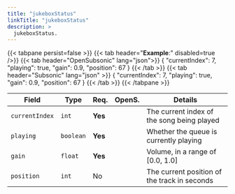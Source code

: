 ```yaml
---
title: "jukeboxStatus"
linkTitle: "jukeboxStatus"
description: >
  jukeboxStatus.
---
```


{{< tabpane persist=false >}}
{{< tab header="**Example**:" disabled=true />}}
{{< tab header="OpenSubsonic" lang="json">}}
{
  "currentIndex": 7,
  "playing": true,
  "gain": 0.9,
  "position": 67
}
{{< /tab >}}
{{< tab header="Subsonic" lang="json" >}}
{
  "currentIndex": 7,
  "playing": true,
  "gain": 0.9,
  "position": 67
}
{{< /tab >}}
{{< /tabpane >}}

| Field          | Type      | Req.    | OpenS. | Details                                      |
| -------------- | --------- | ------- | ------ | -------------------------------------------- |
| `currentIndex` | `int`     | **Yes** |        | The current index of the song being played   |
| `playing`      | `boolean` | **Yes** |        | Whether the queue is currently playing       |
| `gain`         | `float`   | **Yes** |        | Volume, in a range of [0.0, 1.0]             |
| `position`     | `int`     | No      |        | The current position of the track in seconds |
